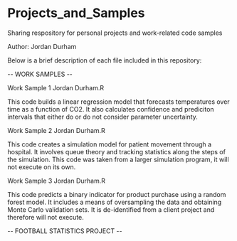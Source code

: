 # Projects_and_Samples
Sharing respository for personal projects and work-related code samples

Author: Jordan Durham

Below is a brief description of each file included in this repository:

-- WORK SAMPLES --

Work Sample 1 Jordan Durham.R

This code builds a linear regression model that forecasts temperatures over time as a function of CO2. It also calculates confidence and prediciton intervals that either do or do not consider parameter uncertainty.

Work Sample 2 Jordan Durham.R

This code creates a simulation model for patient movement through a hospital. It involves queue theory and tracking statistics along the steps of the simulation. This code was taken from a larger simulation program, it will not execute on its own.

Work Sample 3 Jordan Durham.R

This code predicts a binary indicator for product purchase using a random forest model. It includes a means of oversampling the data and obtaining Monte Carlo validation sets. It is de-identified from a client project and therefore will not execute.

-- FOOTBALL STATISTICS PROJECT --


